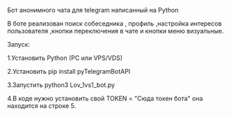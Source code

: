 Бот анонимного чата для telegram написанный на Python
 
В боте реализован поиск собеседника , профиль ,настройка интересов пользователя ,кнопки переключения в чате и кнопки меню визуальные.

Запуск:


1.Установить Python (PC или VPS/VDS)

2.Установить pip install pyTelegramBotAPI

3.Запустить python3 Lov_1vs1_bot.py

4.В коде нужно установить свой TOKEN = "Сюда токен бота" она находится на строке 5.
